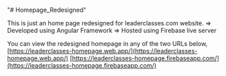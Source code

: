 "# Homepage_Redesigned" 

This is just an home page redesigned for leaderclasses.com website.
   => Developed using Angular Framework
   => Hosted using Firebase live server
   
You can view the redesigned homepage in any of the two URLs below,
       [https://leaderclasses-homepage.web.app/](https://leaderclasses-homepage.web.app/)
       [https://leaderclasses-homepage.firebaseapp.com/](https://leaderclasses-homepage.firebaseapp.com/)
